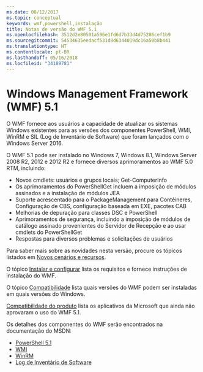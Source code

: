 ```yaml
---
ms.date: 08/12/2017
ms.topic: conceptual
keywords: wmf,powershell,instalação
title: Notas de versão do WMF 5.1
ms.openlocfilehash: 3512d2e80501a596e1fd6d7b33d4d75286cef1b9
ms.sourcegitcommit: 54534635eedacf531d8d6344019dc16a50b8b441
ms.translationtype: HT
ms.contentlocale: pt-BR
ms.lasthandoff: 05/16/2018
ms.locfileid: "34189781"
---
```

# <a name="windows-management-framework-wmf-51"></a>Windows Management Framework (WMF) 5.1 #

O WMF fornece aos usuários a capacidade de atualizar os sistemas Windows existentes para as versões dos componentes PowerShell, WMI, WinRM e SIL (Log de Inventário de Software) que foram lançados com o Windows Server 2016.

O WMF 5.1 pode ser instalado no Windows 7, Windows 8.1, Windows Server 2008 R2, 2012 e 2012 R2 e fornece diversos aprimoramentos ao WMF 5.0 RTM, incluindo:

- Novos cmdlets: usuários e grupos locais; Get-ComputerInfo
- Os aprimoramentos do PowerShellGet incluem a imposição de módulos assinados e a instalação de módulos JEA
- Suporte acrescentado para o PackageManagement para Contêineres, Configuração de CBS, configuração baseada em EXE, pacotes CAB
- Melhorias de depuração para classes DSC e PowerShell
- Aprimoramentos de segurança, incluindo a imposição de módulos de catálogo assinado provenientes do Servidor de Recepção e ao usar cmdlets do PowerShellGet
- Respostas para diversos problemas e solicitações de usuários

Para saber mais sobre as novidades nesta versão, procure os tópicos listados em [Novos cenários e recursos](https://docs.microsoft.com/en-us/powershell/wmf/5.1/scenarios-features).

O tópico [Instalar e configurar](https://docs.microsoft.com/en-us/powershell/wmf/5.1/install-configure) lista os requisitos e fornece instruções de instalação do WMF.

O tópico [Compatibilidade](https://docs.microsoft.com/en-us/powershell/wmf/5.1/compatibility) lista quais versões do WMF podem ser instaladas em quais versões do Windows.

[Compatibilidade do produto](https://docs.microsoft.com/en-us/powershell/wmf/5.1/productincompat) lista os aplicativos da Microsoft que ainda não aprovaram o uso do WMF 5.1.

Os detalhes dos componentes do WMF serão encontrados na documentação do MSDN:

- [PowerShell 5.1](https://docs.microsoft.com/en-us/powershell/)
- [WMI](https://msdn.microsoft.com/en-us/library/jj152383(v=vs.85).aspx)
- [WinRM](https://msdn.microsoft.com/en-us/library/aa384426(v=vs.85).aspx)
- [Log de Inventário de Software](https://technet.microsoft.com/en-us/library/dn383584(v=ws.11).aspx)
